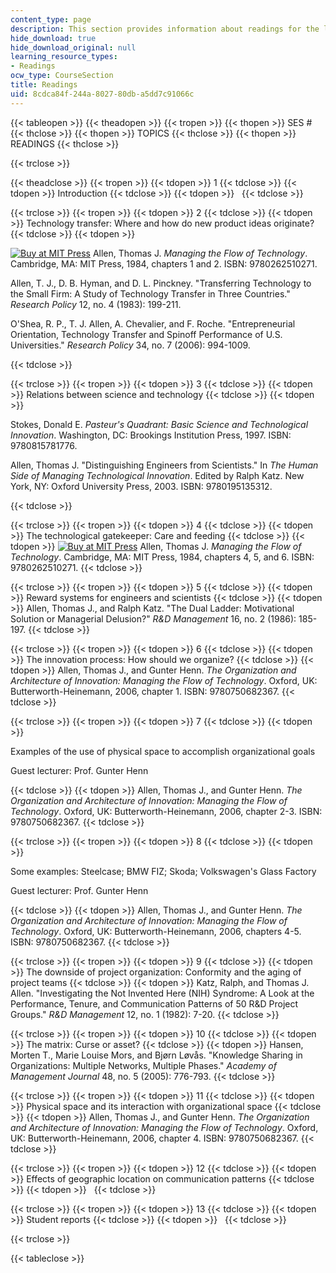 ```yaml
---
content_type: page
description: This section provides information about readings for the lecture sessions.
hide_download: true
hide_download_original: null
learning_resource_types:
- Readings
ocw_type: CourseSection
title: Readings
uid: 8cdca84f-244a-8027-80db-a5dd7c91066c
---
```


{{< tableopen >}}
{{< theadopen >}}
{{< tropen >}}
{{< thopen >}}
SES #
{{< thclose >}}
{{< thopen >}}
TOPICS
{{< thclose >}}
{{< thopen >}}
READINGS
{{< thclose >}}

{{< trclose >}}

{{< theadclose >}}
{{< tropen >}}
{{< tdopen >}}
1
{{< tdclose >}}
{{< tdopen >}}
Introduction
{{< tdclose >}}
{{< tdopen >}}
 
{{< tdclose >}}

{{< trclose >}}
{{< tropen >}}
{{< tdopen >}}
2
{{< tdclose >}}
{{< tdopen >}}
Technology transfer: Where and how do new product ideas originate?
{{< tdclose >}}
{{< tdopen >}}


[![Buy at MIT Press](/images/mp_logo.gif)](https://mitpress.mit.edu/9780262510271) Allen, Thomas J. _Managing the Flow of Technology_. Cambridge, MA: MIT Press, 1984, chapters 1 and 2. ISBN: 9780262510271.

Allen, T. J., D. B. Hyman, and D. L. Pinckney. "Transferring Technology to the Small Firm: A Study of Technology Transfer in Three Countries." _Research Policy_ 12, no. 4 (1983): 199-211.

O'Shea, R. P., T. J. Allen, A. Chevalier, and F. Roche. "Entrepreneurial Orientation, Technology Transfer and Spinoff Performance of U.S. Universities." _Research Policy_ 34, no. 7 (2006): 994-1009.


{{< tdclose >}}

{{< trclose >}}
{{< tropen >}}
{{< tdopen >}}
3
{{< tdclose >}}
{{< tdopen >}}
Relations between science and technology
{{< tdclose >}}
{{< tdopen >}}


Stokes, Donald E. _Pasteur's Quadrant: Basic Science and Technological Innovation_. Washington, DC: Brookings Institution Press, 1997. ISBN: 9780815781776.

Allen, Thomas J. "Distinguishing Engineers from Scientists." In _The Human Side of Managing Technological Innovation_. Edited by Ralph Katz. New York, NY: Oxford University Press, 2003. ISBN: 9780195135312.


{{< tdclose >}}

{{< trclose >}}
{{< tropen >}}
{{< tdopen >}}
4
{{< tdclose >}}
{{< tdopen >}}
The technological gatekeeper: Care and feeding
{{< tdclose >}}
{{< tdopen >}}
[![Buy at MIT Press](/images/mp_logo.gif)](https://mitpress.mit.edu/9780262510271) Allen, Thomas J. _Managing the Flow of Technology_. Cambridge, MA: MIT Press, 1984, chapters 4, 5, and 6. ISBN: 9780262510271.
{{< tdclose >}}

{{< trclose >}}
{{< tropen >}}
{{< tdopen >}}
5
{{< tdclose >}}
{{< tdopen >}}
Reward systems for engineers and scientists
{{< tdclose >}}
{{< tdopen >}}
Allen, Thomas J., and Ralph Katz. "The Dual Ladder: Motivational Solution or Managerial Delusion?" _R&D Management_ 16, no. 2 (1986): 185-197.
{{< tdclose >}}

{{< trclose >}}
{{< tropen >}}
{{< tdopen >}}
6
{{< tdclose >}}
{{< tdopen >}}
The innovation process: How should we organize?
{{< tdclose >}}
{{< tdopen >}}
Allen, Thomas J., and Gunter Henn. _The Organization and Architecture of Innovation: Managing the Flow of Technology_. Oxford, UK: Butterworth-Heinemann, 2006, chapter 1. ISBN: 9780750682367.
{{< tdclose >}}

{{< trclose >}}
{{< tropen >}}
{{< tdopen >}}
7
{{< tdclose >}}
{{< tdopen >}}


Examples of the use of physical space to accomplish organizational goals

Guest lecturer: Prof. Gunter Henn


{{< tdclose >}}
{{< tdopen >}}
Allen, Thomas J., and Gunter Henn. _The Organization and Architecture of Innovation: Managing the Flow of Technology_. Oxford, UK: Butterworth-Heinemann, 2006, chapter 2-3. ISBN: 9780750682367.
{{< tdclose >}}

{{< trclose >}}
{{< tropen >}}
{{< tdopen >}}
8
{{< tdclose >}}
{{< tdopen >}}


Some examples: Steelcase; BMW FIZ; Skoda; Volkswagen's Glass Factory

Guest lecturer: Prof. Gunter Henn


{{< tdclose >}}
{{< tdopen >}}
Allen, Thomas J., and Gunter Henn. _The Organization and Architecture of Innovation: Managing the Flow of Technology_. Oxford, UK: Butterworth-Heinemann, 2006, chapters 4-5. ISBN: 9780750682367.
{{< tdclose >}}

{{< trclose >}}
{{< tropen >}}
{{< tdopen >}}
9
{{< tdclose >}}
{{< tdopen >}}
The downside of project organization: Conformity and the aging of project teams
{{< tdclose >}}
{{< tdopen >}}
Katz, Ralph, and Thomas J. Allen. "Investigating the Not Invented Here (NIH) Syndrome: A Look at the Performance, Tenure, and Communication Patterns of 50 R&D Project Groups." _R&D Management_ 12, no. 1 (1982): 7-20.
{{< tdclose >}}

{{< trclose >}}
{{< tropen >}}
{{< tdopen >}}
10
{{< tdclose >}}
{{< tdopen >}}
The matrix: Curse or asset?
{{< tdclose >}}
{{< tdopen >}}
Hansen, Morten T., Marie Louise Mors, and Bjørn Løvås. "Knowledge Sharing in Organizations: Multiple Networks, Multiple Phases." _Academy of Management Journal_ 48, no. 5 (2005): 776-793.
{{< tdclose >}}

{{< trclose >}}
{{< tropen >}}
{{< tdopen >}}
11
{{< tdclose >}}
{{< tdopen >}}
Physical space and its interaction with organizational space
{{< tdclose >}}
{{< tdopen >}}
Allen, Thomas J., and Gunter Henn. _The Organization and Architecture of Innovation: Managing the Flow of Technology_. Oxford, UK: Butterworth-Heinemann, 2006, chapter 4. ISBN: 9780750682367.
{{< tdclose >}}

{{< trclose >}}
{{< tropen >}}
{{< tdopen >}}
12
{{< tdclose >}}
{{< tdopen >}}
Effects of geographic location on communication patterns
{{< tdclose >}}
{{< tdopen >}}
 
{{< tdclose >}}

{{< trclose >}}
{{< tropen >}}
{{< tdopen >}}
13
{{< tdclose >}}
{{< tdopen >}}
Student reports
{{< tdclose >}}
{{< tdopen >}}
 
{{< tdclose >}}

{{< trclose >}}

{{< tableclose >}}